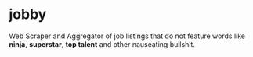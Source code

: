 # jobby
Web Scraper and Aggregator of job listings that do not feature words like **ninja**, **superstar**, **top talent** and other nauseating bullshit.
